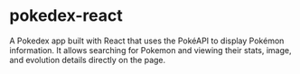 # pokedex-react
A Pokedex app built with React that uses the PokéAPI to display Pokémon information. It allows searching for Pokemon and viewing their stats, image, and evolution details directly on the page.
